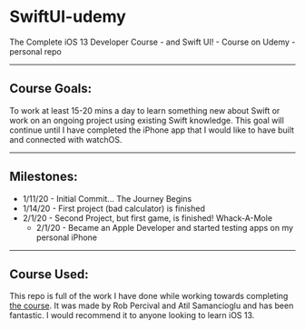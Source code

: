 # SwiftUI-udemy
The Complete iOS 13 Developer Course - and Swift UI! - Course on Udemy - personal repo

----
## Course Goals:

To work at least 15-20 mins a day to learn something new about Swift or work on an ongoing project using existing Swift knowledge. This goal will continue until I have completed the iPhone app that I would like to have built and connected with watchOS.

----
## Milestones:

- 1/11/20 - Initial Commit... The Journey Begins
- 1/14/20 - First project (bad calculator) is finished
- 2/1/20 - Second Project, but first game, is finished! Whack-A-Mole
  - 2/1/20 - Became an Apple Developer and started testing apps on my personal iPhone

----
## Course Used:

This repo is full of the work I have done while working towards completing [the course](https://www.udemy.com/course/the-complete-ios-developer-course-with-swift/). It was made by Rob Percival and Atil Samancioglu and has been fantastic. I would recommend it to anyone looking to learn iOS 13.
